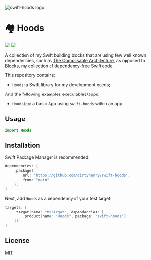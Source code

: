 ![swift-hoods logo](https://raw.githubusercontent.com/dirtyhenry/swift-hoods/main/swift-hoods.jpg)

# 🏘️ Hoods

[![](https://img.shields.io/endpoint?url=https%3A%2F%2Fswiftpackageindex.com%2Fapi%2Fpackages%2Fdirtyhenry%2Fswift-hoods%2Fbadge%3Ftype%3Dswift-versions)](https://swiftpackageindex.com/dirtyhenry/swift-hoods)
[![](https://img.shields.io/endpoint?url=https%3A%2F%2Fswiftpackageindex.com%2Fapi%2Fpackages%2Fdirtyhenry%2Fswift-hoods%2Fbadge%3Ftype%3Dplatforms)](https://swiftpackageindex.com/dirtyhenry/swift-hoods)

A collection of my Swift building blocks that are using few well known
dependencies, such as [The Composable Architecture][2], as opposed to
[Blocks][1], my collection of dependency-free Swift code.

This repository contains:

- `Hoods`: a Swift library for my development needs;

And the following examples executables/apps:

- `HoodsApp`: a basic App using `swift-hoods` within an app.

## Usage

```swift
import Hoods
```

## Installation

Swift Package Manager is recommended:

```swift
dependencies: [
    .package(
        url: "https://github.com/dirtyhenry/swift-hoods",
        from: "main"
    ),
]
```

Next, add `Hoods` as a dependency of your test target:

```swift
targets: [
    .target(name: "MyTarget", dependencies: [
        .product(name: "Hoods", package: "swift-hoods")
    ])
]
```

## License

[MIT](https://choosealicense.com/licenses/mit/)

[1]: https://github.com/dirtyhenry/swift-blocks
[2]: https://github.com/pointfreeco/swift-composable-architecture

